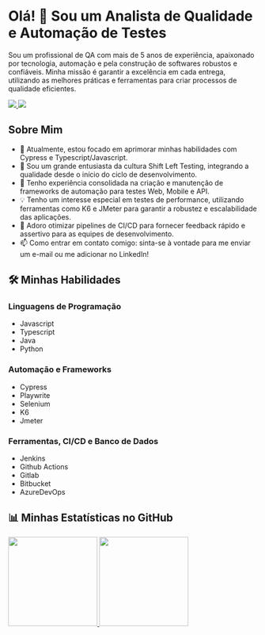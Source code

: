 # Olá! 👋 Sou um Analista de Qualidade e Automação de Testes
Sou um profissional de QA com mais de 5 anos de experiência, apaixonado por tecnologia, automação e pela construção de softwares robustos e confiáveis. Minha missão é garantir a excelência em cada entrega, utilizando as melhores práticas e ferramentas para criar processos de qualidade eficientes.

<a href="mailto:gcostadev@gmail.com" target="_blank">
  <img src="https://img.shields.io/badge/Gmail-D14836?style=for-the-badge&logo=gmail&logoColor=white" />
</a>
<a href="https://www.linkedin.com/in/gabrielmattosqa/" target="_blank">
  <img src="https://img.shields.io/badge/LinkedIn-0077B5?style=for-the-badge&logo=linkedin&logoColor=white" />
</a>

## Sobre Mim
- 🔭 Atualmente, estou focado em aprimorar minhas habilidades com Cypress e Typescript/Javascript.
- 🌱 Sou um grande entusiasta da cultura Shift Left Testing, integrando a qualidade desde o início do ciclo de desenvolvimento.
- 💬 Tenho experiência consolidada na criação e manutenção de frameworks de automação para testes Web, Mobile e API.
- 💡 Tenho um interesse especial em testes de performance, utilizando ferramentas como K6 e JMeter para garantir a robustez e escalabilidade das aplicações.
- 🚀 Adoro otimizar pipelines de CI/CD para fornecer feedback rápido e assertivo para as equipes de desenvolvimento.
- 📫 Como entrar em contato comigo: sinta-se à vontade para me enviar um e-mail ou me adicionar no LinkedIn!

## 🛠️ Minhas Habilidades
### Linguagens de Programação
- Javascript
- Typescript
- Java
- Python
### Automação e Frameworks
- Cypress
- Playwrite
- Selenium
- K6
- Jmeter
### Ferramentas, CI/CD e Banco de Dados
- Jenkins
- Github Actions
- Gitlab
- Bitbucket
- AzureDevOps

## 📊 Minhas Estatísticas no GitHub
<div>
  <a href="https://github.com/ga-pessoal">
  <img loading="lazy" height="180em" src="https://github-readme-stats.vercel.app/api/top-langs/?username=ga-pessoal&layout=compact&langs_count=7&theme=cobalt"/>
  <img loading="lazy" height="180em" src="https://github-readme-stats.vercel.app/api?username=ga-pessoal&show_icons=true&theme=cobalt&include_all_commits=true&count_private=true"/>
</div>

